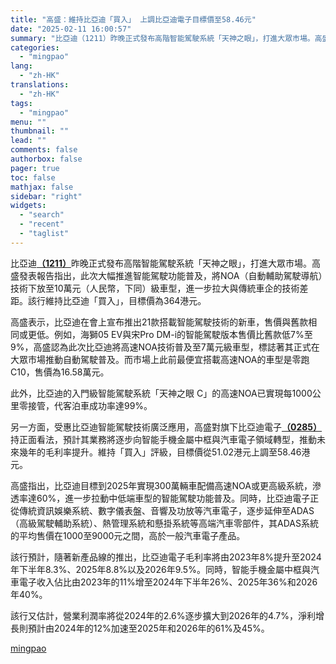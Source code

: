```yaml
---
title: "高盛：維持比亞迪「買入」 上調比亞迪電子目標價至58.46元"
date: "2025-02-11 16:00:57"
summary: "比亞迪（1211）昨晚正式發布高階智能駕駛系統「天神之眼」，打進大眾市場。高盛發表報告指出，此次大..."
categories:
  - "mingpao"
lang:
  - "zh-HK"
translations:
  - "zh-HK"
tags:
  - "mingpao"
menu: ""
thumbnail: ""
lead: ""
comments: false
authorbox: false
pager: true
toc: false
mathjax: false
sidebar: "right"
widgets:
  - "search"
  - "recent"
  - "taglist"
---
```


比亞迪[**（1211）**](stock1.php?code=1211)昨晚正式發布高階智能駕駛系統「天神之眼」，打進大眾市場。高盛發表報告指出，此次大幅推進智能駕駛功能普及，將NOA（自動輔助駕駛導航）技術下放至10萬元（人民幣，下同）級車型，進一步拉大與傳統車企的技術差距。該行維持比亞迪「買入」，目標價為364港元。


高盛表示，比亞迪在會上宣布推出21款搭載智能駕駛技術的新車，售價與舊款相同或更低。例如，海獅05 EV與宋Pro DM-i的智能駕駛版本售價比舊款低7%至9%，高盛認為此次比亞迪將高速NOA技術普及至7萬元級車型，標誌著其正式在大眾市場推動自動駕駛普及。而市場上此前最便宜搭載高速NOA的車型是零跑C10，售價為16.58萬元。

此外，比亞迪的入門級智能駕駛系統「天神之眼 C」的高速NOA已實現每1000公里零接管，代客泊車成功率達99%。

另一方面，受惠比亞迪智能駕駛技術廣泛應用，高盛對旗下比亞迪電子[**（0285）**](stock1.php?code=0285)持正面看法，預計其業務將逐步向智能手機金屬中框與汽車電子領域轉型，推動未來幾年的毛利率提升。維持「買入」評級，目標價從51.02港元上調至58.46港元。

高盛指出，比亞迪目標到2025年實現300萬輛車配備高速NOA或更高級系統，滲透率達60%，進一步拉動中低端車型的智能駕駛功能普及。同時，比亞迪電子正從傳統資訊娛樂系統、數字儀表盤、音響及功放等汽車電子，逐步延伸至ADAS（高級駕駛輔助系統）、熱管理系統和懸掛系統等高端汽車零部件，其ADAS系統的平均售價在1000至9000元之間，高於一般汽車電子產品。

該行預計，隨著新產品線的推出，比亞迪電子毛利率將由2023年8%提升至2024年下半年8.3%、2025年8.8%以及2026年9.5%。同時，智能手機金屬中框與汽車電子收入佔比由2023年的11%增至2024年下半年26%、2025年36%和2026年40%。

該行又估計，營業利潤率將從2024年的2.6%逐步擴大到2026年的4.7%，淨利增長則預計由2024年的12%加速至2025年和2026年的61%及45%。

[mingpao](https://finance.mingpao.com/fin/instantf/20250211/1739260650635/%e9%ab%98%e7%9b%9b-%e7%b6%ad%e6%8c%81%e6%af%94%e4%ba%9e%e8%bf%aa%e3%80%8c%e8%b2%b7%e5%85%a5%e3%80%8d-%e4%b8%8a%e8%aa%bf%e6%af%94%e4%ba%9e%e8%bf%aa%e9%9b%bb%e5%ad%90%e7%9b%ae%e6%a8%99%e5%83%b9%e8%87%b358-46%e5%85%83)
